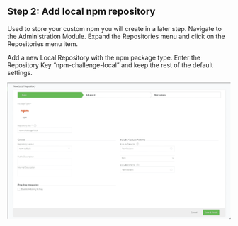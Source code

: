 ## Step 2: Add local npm repository

Used to store your custom npm you will create in a later step. Navigate to the Administration Module. Expand the Repositories menu and click on the Repositories menu item.

Add a new Local Repository with the npm package type. Enter the Repository Key “npm-challenge-local” and keep the rest of the default settings.

![](image/screenshot3.png)
